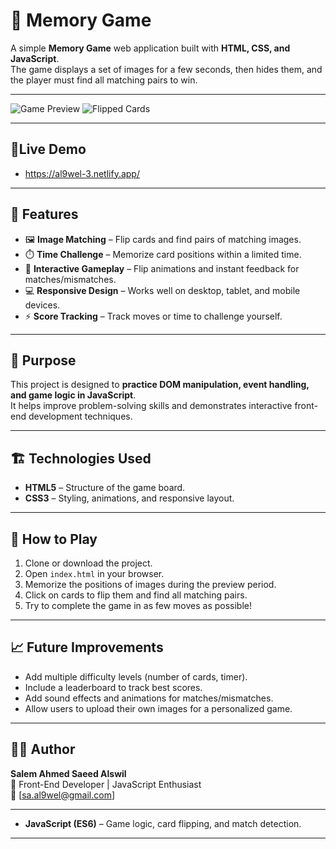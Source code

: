 # 🧠 Memory Game

A simple **Memory Game** web application built with **HTML, CSS, and JavaScript**.  
The game displays a set of images for a few seconds, then hides them, and the player must find all matching pairs to win.

---

![Game Preview](https://i.imgur.com/FVs9l9C.png)
![Flipped Cards](https://i.imgur.com/N1p9hzq.png)

---

## 📍Live Demo

- https://al9wel-3.netlify.app/

---

## 🚀 Features

- 🖼️ **Image Matching** – Flip cards and find pairs of matching images.  
- ⏱️ **Time Challenge** – Memorize card positions within a limited time.  
- 🧩 **Interactive Gameplay** – Flip animations and instant feedback for matches/mismatches.  
- 💻 **Responsive Design** – Works well on desktop, tablet, and mobile devices.  
- ⚡ **Score Tracking** – Track moves or time to challenge yourself.

---

## 🧠 Purpose

This project is designed to **practice DOM manipulation, event handling, and game logic in JavaScript**.  
It helps improve problem-solving skills and demonstrates interactive front-end development techniques.

---

## 🏗️ Technologies Used

- **HTML5** – Structure of the game board.  
- **CSS3** – Styling, animations, and responsive layout.

---

## 🧾 How to Play

1. Clone or download the project.  
2. Open `index.html` in your browser.  
3. Memorize the positions of images during the preview period.  
4. Click on cards to flip them and find all matching pairs.  
5. Try to complete the game in as few moves as possible!

---

## 📈 Future Improvements

- Add multiple difficulty levels (number of cards, timer).  
- Include a leaderboard to track best scores.  
- Add sound effects and animations for matches/mismatches.  
- Allow users to upload their own images for a personalized game.

---

## 👨‍💻 Author

**Salem Ahmed Saeed Alswil**  
💼 Front-End Developer | JavaScript Enthusiast  
📧 [sa.al9wel@gmail.com]

---
- **JavaScript (ES6)** – Game logic, card flipping, and match detection.  

---
